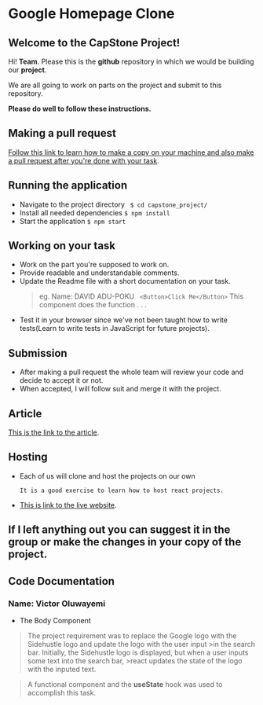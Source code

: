 # Google Homepage Clone

## Welcome to the CapStone Project!


Hi! **Team**. Please this is the **github** repository in which we would be building our **project**.

We are all going to work on parts on the project and submit to this repository.

**Please do well to follow these instructions.**

## Making a pull request

[Follow this link to learn how to make a copy on your machine and also make a pull request after you're done with your task](https://www.freecodecamp.org/news/how-to-make-your-first-pull-request-on-github-3/).

## Running the application

- Navigate to the project directory
  ` $ cd capstone_project/`
- Install all needed dependencies
  `$ npm install`
- Start the application
  `$ npm start`

## Working on your task

- Work on the part you're supposed to work on.
- Provide readable and understandable comments.
- Update the Readme file with a short documentation on your task.
  > eg.
  > Name: DAVID ADU-POKU
  > ` <Button>Click Me</Button>`
  > This component does the function . . .
- Test it in your browser since we've not been taught how to write tests(Learn to write tests in JavaScript for future projects).

## Submission

- After making a pull request the whole team will review your code and decide to accept it or not.
- When accepted, I will follow suit and merge it with the project.

## Article

[This is the link to the article](https://medium.com/@amanuelabiy.as/sidehustle-capstone-project-1-react-js-5865afbd0ec3).

## Hosting

- Each of us will clone and host the projects on our own

      It is a good exercise to learn how to host react projects.

- [This is link to the live website](https://sidehustle-capstone-project-team-pjmask.netlify.app).

## If I left anything out you can suggest it in the group or make the changes in your copy of the project.


## Code Documentation

### Name: Victor Oluwayemi
- The Body Component
 >The project requirement was to replace the Google logo with the Sidehustle logo and update the logo with the user input >in the search bar. Initially, the Sidehustle logo is displayed, but when a user inputs some text into the search bar, >react updates the state of the logo with the inputed text.
     
 >A functional component and the **useState** hook was used to accomplish this task.
      
